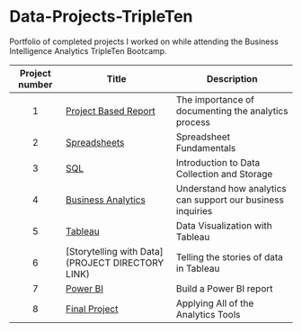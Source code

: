# Data-Projects-TripleTen
Portfolio of completed projects I worked on while attending the Business Intelligence Analytics TripleTen Bootcamp.

| Project number | Title | Description |
| :-----------: | ----------- |----------- |
| 1 | [Project Based Report](https://github.com/NBevilacqua18/Data-Projects-TripleTen/tree/86345eeba2523d34c827e7adbdac50e49cafbcd0/Project%20Based%20Report) | The importance of documenting the analytics process |
| 2 | [Spreadsheets](https://github.com/NBevilacqua18/Data-Projects-TripleTen/tree/eb30f38a11ec84f754762ad630b6289c2d56656e/Spreadsheets) | Spreadsheet Fundamentals |
| 3 | [SQL](https://github.com/NBevilacqua18/Data-Projects-TripleTen/tree/86345eeba2523d34c827e7adbdac50e49cafbcd0/SQL) | Introduction to Data Collection and Storage |
| 4 | [Business Analytics](https://github.com/NBevilacqua18/Data-Projects-TripleTen/tree/ac395f7c70709e88a36c3c04bf3d9b25f4711f45/Business%20Analytics) | Understand how analytics can support our business inquiries |
| 5 | [Tableau](https://github.com/NBevilacqua18/Data-Projects-TripleTen/tree/84305928790f05b74a0ac0d9ef93fc88a56bac8e/Spreadsheets) | Data Visualization with Tableau |
| 6 | [Storytelling with Data](PROJECT DIRECTORY LINK) | Telling the stories of data in Tableau |
| 7 | [Power BI](https://github.com/NBevilacqua18/Data-Projects-TripleTen/tree/35023f82185a8457c23204ff767c81a4e6406079/Power%20BI) | Build a Power BI report |
| 8 | [Final Project](https://github.com/NBevilacqua18/Data-Projects-TripleTen/tree/f02c1805cb2aaeb54fda2d2652b66f7a303dbfa3/Final%20Project) | Applying All of the Analytics Tools |
